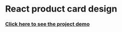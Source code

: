 # React product card design
### [Click here to see the project demo](https://moonlit-flan-4bb0f7.netlify.app/)
